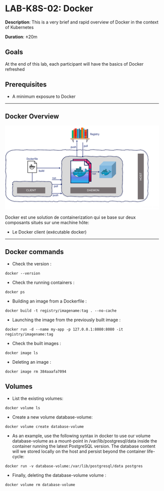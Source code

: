 

# LAB-K8S-02: Docker

**Description**: This is a very brief and rapid overview of Docker in the context of Kubernetes

**Duration**: ±20m

## Goals
At the end of this lab, each participant will have the basics of Docker refreshed

## Prerequisites

- A minimum exposure to Docker

----

## Docker Overview

![Overview](./img/docker-overview.png)

Docker est une solution de containerization qui se base sur deux composants situés sur une machine hôte:

- Le Docker client (exécutable docker)

----

## Docker commands 
 
- Check the version :

``` shell 
docker --version
``` 

- Check the running containers :

``` shell
docker ps
```

- Building an image from a Dockerfile :
``` shell
docker build -t registry/imagename:tag . --no-cache
```

- Launching the image from the previously built image :
``` shell
docker run -d --name my-app -p 127.0.0.1:8080:8080 -it registry/imagename:tag
``` 

- Check the built images :
``` shell
docker image ls
``` 

- Deleting an image :
``` shell
docker image rm 384aaafa7094
```

## Volumes
- List the existing volumes: 
```
docker volume ls
``` 

- Create a new volume database-volume:
``` 
docker volume create database-volume
```

- As an example, use the following syntax in docker to use our volume database-volume as a mount-point in /var/lib/postgresql/data inside the container running the latest PostgreSQL version. The database content will we stored locally on the host and persist beyond the container life-cycle:

```
docker run -v database-volume:/var/lib/postgresql/data postgres
```

- Finally, deleting the database-volume volume :

```
docker volume rm database-volume
```
